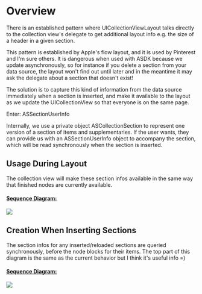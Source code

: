 # Overview

There is an established pattern where UICollectionViewLayout talks directly to the collection view's delegate to get additional layout info e.g. the size of a header in a given section.

This pattern is established by Apple's flow layout, and it is used by Pinterest and I'm sure others. It is dangerous when used with ASDK because we update asynchronously, so
for instance if you delete a section from your data source, the layout won't find out until later and in the meantime it may ask the delegate about a section that doesn't exist!

The solution is to capture this kind of information from the data source immediately when a section is inserted, and make it available to the layout as we update the UICollectionView so that everyone is on the same page.

Enter: ASSectionUserInfo

Internally, we use a private object ASCollectionSection to represent one version of a section of items and supplementaries. If the user wants, they can provide us with an ASSectionUserInfo object to accompany the section, which will be read synchronously when the section is inserted.

## Usage During Layout

The collection view will make these section infos available in the same way that finished nodes are currently available.

#### [Sequence Diagram:][diag-layout-usage]

![][image-layout-usage]

## Creation When Inserting Sections

The section infos for any inserted/reloaded sections are queried synchronously, before the node blocks for their items. The top part of this diagram is the same as the current behavior but I think it's useful info =)

#### [Sequence Diagram:][diag-inserting-sections]

![][image-inserting-sections]

<!-- Reference -->
[diag-inserting-sections]: https://www.websequencediagrams.com/?lz=dGl0bGUgSW5zZXJ0aW5nL1JlbG9hZGluZyBTZWN0aW9ucwoKRGF0YSBTb3VyY2UtPkNWOiBpACoFABkIQXRJbmRleGVzOgpDVi0-Q2hhbmdlU2V0IAAzBUNvbnRyb2xsZXIAHRsAURFlbmRVcGRhdGVzADQgAB4MAGIYLT4AehFiZWdpbgAFNACBYxlsb29wIGZvciBlYWNoIHMAgjgGIGluZGV4CiAgIACBAhJDVjoAHwhJbmZvAIJABzoAKAVDVgCBLQcAgnEGAA8aAIMQDACDFwZSZXR1cm4gaWQ8QVMAgz0HVXNlckluZm8-AFQIAIF-EwAWIQCBUg5pdGVtIGluAIFgCACBXQUAgU0Zbm9kZUJsb2NrAIQkB1BhdGgAgWIGAIFXFQARHgCBWRlub2RlIGJsb2NrAE8MAIFRGgAhD2VuZAplbmQAhBktAIUcCwCEYxAAhW0cAIUPGwCGWwYKAIMaCgCDeQgKCg&s=napkin
[image-inserting-sections]: https://www.websequencediagrams.com/cgi-bin/cdraw?lz=dGl0bGUgSW5zZXJ0aW5nL1JlbG9hZGluZyBTZWN0aW9ucwoKRGF0YSBTb3VyY2UtPkNWOiBpACoFABkIQXRJbmRleGVzOgpDVi0-Q2hhbmdlU2V0IAAzBUNvbnRyb2xsZXIAHRsAURFlbmRVcGRhdGVzADQgAB4MAGIYLT4AehFiZWdpbgAFNACBYxlsb29wIGZvciBlYWNoIHMAgjgGIGluZGV4CiAgIACBAhJDVjoAHwhJbmZvAIJABzoAKAVDVgCBLQcAgnEGAA8aAIMQDACDFwZSZXR1cm4gaWQ8QVMAgz0HVXNlckluZm8-AFQIAIF-EwAWIQCBUg5pdGVtIGluAIFgCACBXQUAgU0Zbm9kZUJsb2NrAIQkB1BhdGgAgWIGAIFXFQARHgCBWRlub2RlIGJsb2NrAE8MAIFRGgAhD2VuZAplbmQAhBktAIUcCwCEYxAAhW0cAIUPGwCGWwYKAIMaCgCDeQgKCg&s=napkin
[image-layout-usage]: https://www.websequencediagrams.com/cgi-bin/cdraw?lz=dGl0bGUgcHJlcGFyZUxheW91dCAtIHNlY3Rpb24gbWV0cmljcwoKQ1YtPgAYBjoAHw4KbG9vcCBmb3IgZWFjaAAxCAogICAgCiAgICAATQYtPkNWOgBOCEluZm9BdEluZGV4OgAkBUNWLQBUClJldHVybiBQSU1hc29ucnlTACsKCgBFDQAOFDogY29sdW1uQ291bnQAgQAFADQUAFwSACYQAEYed2lkdGhPZkMAZgUAgT0NAEgmADsFAIIRDQCCUwhVc2UAgmsJZW5kCgoAgjgHAII6BihPSykK&s=napkin
[diag-layout-usage]: https://www.websequencediagrams.com/?lz=dGl0bGUgcHJlcGFyZUxheW91dCAtIHNlY3Rpb24gbWV0cmljcwoKQ1YtPgAYBjoAHw4KbG9vcCBmb3IgZWFjaAAxCAogICAgCiAgICAATQYtPkNWOgBOCEluZm9BdEluZGV4OgAkBUNWLQBUClJldHVybiBQSU1hc29ucnlTACsKCgBFDQAOFDogY29sdW1uQ291bnQAgQAFADQUAFwSACYQAEYed2lkdGhPZkMAZgUAgT0NAEgmADsFAIIRDQCCUwhVc2UAgmsJZW5kCgoAgjgHAII6BihPSykK&s=napkin
